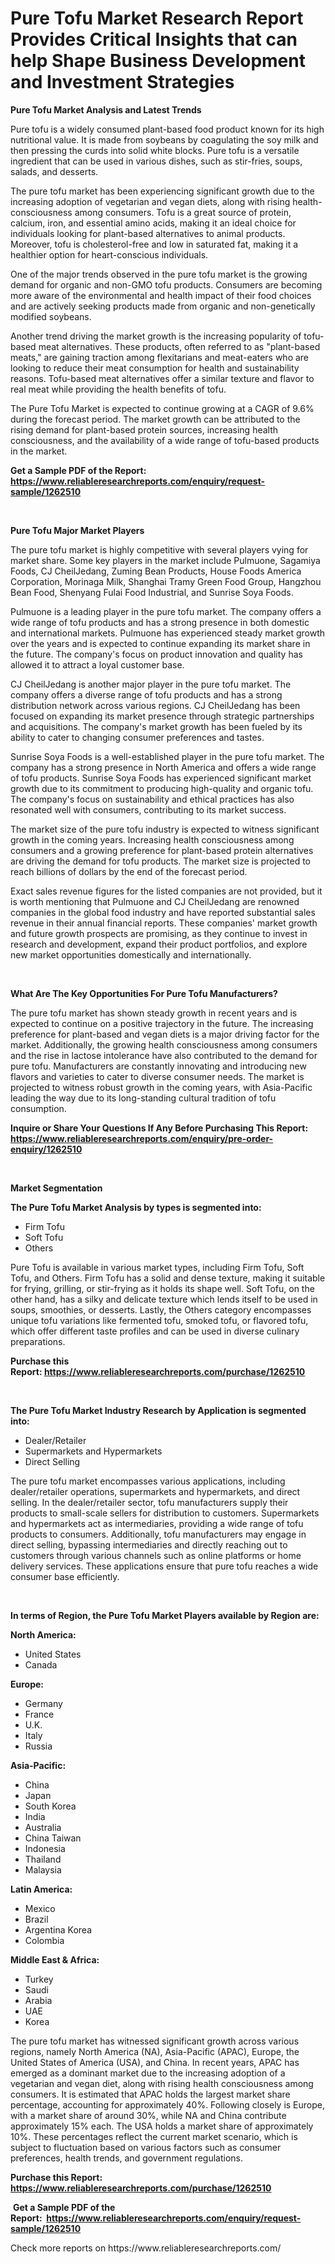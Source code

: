 <p><h1>Pure Tofu Market Research Report Provides Critical Insights that can help Shape Business Development and Investment Strategies</h1></p><p><strong>Pure Tofu Market Analysis and Latest Trends</strong></p>
<p><p>Pure tofu is a widely consumed plant-based food product known for its high nutritional value. It is made from soybeans by coagulating the soy milk and then pressing the curds into solid white blocks. Pure tofu is a versatile ingredient that can be used in various dishes, such as stir-fries, soups, salads, and desserts.</p><p>The pure tofu market has been experiencing significant growth due to the increasing adoption of vegetarian and vegan diets, along with rising health-consciousness among consumers. Tofu is a great source of protein, calcium, iron, and essential amino acids, making it an ideal choice for individuals looking for plant-based alternatives to animal products. Moreover, tofu is cholesterol-free and low in saturated fat, making it a healthier option for heart-conscious individuals.</p><p>One of the major trends observed in the pure tofu market is the growing demand for organic and non-GMO tofu products. Consumers are becoming more aware of the environmental and health impact of their food choices and are actively seeking products made from organic and non-genetically modified soybeans.</p><p>Another trend driving the market growth is the increasing popularity of tofu-based meat alternatives. These products, often referred to as "plant-based meats," are gaining traction among flexitarians and meat-eaters who are looking to reduce their meat consumption for health and sustainability reasons. Tofu-based meat alternatives offer a similar texture and flavor to real meat while providing the health benefits of tofu.</p><p>The Pure Tofu Market is expected to continue growing at a CAGR of 9.6% during the forecast period. The market growth can be attributed to the rising demand for plant-based protein sources, increasing health consciousness, and the availability of a wide range of tofu-based products in the market.</p></p>
<p><strong>Get a Sample PDF of the Report:&nbsp; <a href="https://www.reliableresearchreports.com/enquiry/request-sample/1262510">https://www.reliableresearchreports.com/enquiry/request-sample/1262510</a></strong></p>
<p>&nbsp;</p>
<p><strong>Pure Tofu Major Market Players</strong></p>
<p><p>The pure tofu market is highly competitive with several players vying for market share. Some key players in the market include Pulmuone, Sagamiya Foods, CJ CheilJedang, Zuming Bean Products, House Foods America Corporation, Morinaga Milk, Shanghai Tramy Green Food Group, Hangzhou Bean Food, Shenyang Fulai Food Industrial, and Sunrise Soya Foods.</p><p>Pulmuone is a leading player in the pure tofu market. The company offers a wide range of tofu products and has a strong presence in both domestic and international markets. Pulmuone has experienced steady market growth over the years and is expected to continue expanding its market share in the future. The company's focus on product innovation and quality has allowed it to attract a loyal customer base.</p><p>CJ CheilJedang is another major player in the pure tofu market. The company offers a diverse range of tofu products and has a strong distribution network across various regions. CJ CheilJedang has been focused on expanding its market presence through strategic partnerships and acquisitions. The company's market growth has been fueled by its ability to cater to changing consumer preferences and tastes.</p><p>Sunrise Soya Foods is a well-established player in the pure tofu market. The company has a strong presence in North America and offers a wide range of tofu products. Sunrise Soya Foods has experienced significant market growth due to its commitment to producing high-quality and organic tofu. The company's focus on sustainability and ethical practices has also resonated well with consumers, contributing to its market success.</p><p>The market size of the pure tofu industry is expected to witness significant growth in the coming years. Increasing health consciousness among consumers and a growing preference for plant-based protein alternatives are driving the demand for tofu products. The market size is projected to reach billions of dollars by the end of the forecast period.</p><p>Exact sales revenue figures for the listed companies are not provided, but it is worth mentioning that Pulmuone and CJ CheilJedang are renowned companies in the global food industry and have reported substantial sales revenue in their annual financial reports. These companies' market growth and future growth prospects are promising, as they continue to invest in research and development, expand their product portfolios, and explore new market opportunities domestically and internationally.</p></p>
<p>&nbsp;</p>
<p><strong>What Are The Key Opportunities For Pure Tofu Manufacturers?</strong></p>
<p><p>The pure tofu market has shown steady growth in recent years and is expected to continue on a positive trajectory in the future. The increasing preference for plant-based and vegan diets is a major driving factor for the market. Additionally, the growing health consciousness among consumers and the rise in lactose intolerance have also contributed to the demand for pure tofu. Manufacturers are constantly innovating and introducing new flavors and varieties to cater to diverse consumer needs. The market is projected to witness robust growth in the coming years, with Asia-Pacific leading the way due to its long-standing cultural tradition of tofu consumption.</p></p>
<p><strong>Inquire or Share Your Questions If Any Before Purchasing This Report: <a href="https://www.reliableresearchreports.com/enquiry/pre-order-enquiry/1262510">https://www.reliableresearchreports.com/enquiry/pre-order-enquiry/1262510</a></strong></p>
<p>&nbsp;</p>
<p><strong>Market Segmentation</strong></p>
<p><strong>The Pure Tofu Market Analysis by types is segmented into:</strong></p>
<p><ul><li>Firm Tofu</li><li>Soft Tofu</li><li>Others</li></ul></p>
<p><p>Pure Tofu is available in various market types, including Firm Tofu, Soft Tofu, and Others. Firm Tofu has a solid and dense texture, making it suitable for frying, grilling, or stir-frying as it holds its shape well. Soft Tofu, on the other hand, has a silky and delicate texture which lends itself to be used in soups, smoothies, or desserts. Lastly, the Others category encompasses unique tofu variations like fermented tofu, smoked tofu, or flavored tofu, which offer different taste profiles and can be used in diverse culinary preparations.</p></p>
<p><strong>Purchase this Report:&nbsp;<a href="https://www.reliableresearchreports.com/purchase/1262510">https://www.reliableresearchreports.com/purchase/1262510</a></strong></p>
<p>&nbsp;</p>
<p><strong>The Pure Tofu Market Industry Research by Application is segmented into:</strong></p>
<p><ul><li>Dealer/Retailer</li><li>Supermarkets and Hypermarkets</li><li>Direct Selling</li></ul></p>
<p><p>The pure tofu market encompasses various applications, including dealer/retailer operations, supermarkets and hypermarkets, and direct selling. In the dealer/retailer sector, tofu manufacturers supply their products to small-scale sellers for distribution to customers. Supermarkets and hypermarkets act as intermediaries, providing a wide range of tofu products to consumers. Additionally, tofu manufacturers may engage in direct selling, bypassing intermediaries and directly reaching out to customers through various channels such as online platforms or home delivery services. These applications ensure that pure tofu reaches a wide consumer base efficiently.</p></p>
<p>&nbsp;</p>
<p><strong>In terms of Region, the Pure Tofu Market Players available by Region are:</strong></p>
<p>
    <p> <strong> North America: </strong>
        <ul>
            <li>United States</li>
            <li>Canada</li>
        </ul>
        </p> 
    <p> <strong> Europe: </strong>
        <ul>
            <li>Germany</li>
            <li>France</li>
            <li>U.K.</li>
            <li>Italy</li>
            <li>Russia</li>
        </ul>
        </p> 
    <p> <strong> Asia-Pacific: </strong>
        <ul>
            <li>China</li>
            <li>Japan</li>
            <li>South Korea</li>
            <li>India</li>
            <li>Australia</li>
            <li>China Taiwan</li>
            <li>Indonesia</li>
            <li>Thailand</li>
            <li>Malaysia</li>
        </ul>
        </p> 
    <p> <strong> Latin America: </strong>
        <ul>
            <li>Mexico</li>
            <li>Brazil</li>
            <li>Argentina Korea</li>
            <li>Colombia</li>
        </ul>
        </p> 
    <p> <strong> Middle East & Africa: </strong>
        <ul>
            <li>Turkey</li>
            <li>Saudi</li>
            <li>Arabia</li>
            <li>UAE</li>
            <li>Korea</li>
        </ul>
    </p>
    </p>
<p><p>The pure tofu market has witnessed significant growth across various regions, namely North America (NA), Asia-Pacific (APAC), Europe, the United States of America (USA), and China. In recent years, APAC has emerged as a dominant market due to the increasing adoption of a vegetarian and vegan diet, along with rising health consciousness among consumers. It is estimated that APAC holds the largest market share percentage, accounting for approximately 40%. Following closely is Europe, with a market share of around 30%, while NA and China contribute approximately 15% each. The USA holds a market share of approximately 10%. These percentages reflect the current market scenario, which is subject to fluctuation based on various factors such as consumer preferences, health trends, and government regulations.</p></p>
<p><strong>Purchase this Report: <a href="https://www.reliableresearchreports.com/purchase/1262510">https://www.reliableresearchreports.com/purchase/1262510</a></strong></p>
<p>&nbsp;<strong>Get a Sample PDF of the Report:&nbsp;&nbsp;<a href="https://www.reliableresearchreports.com/enquiry/request-sample/1262510">https://www.reliableresearchreports.com/enquiry/request-sample/1262510</a></strong></p>
<p><strong></strong></p>
<p>Check more reports on https://www.reliableresearchreports.com/</p>